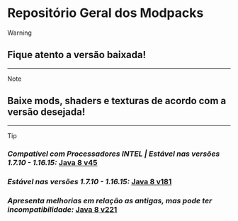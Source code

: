 # Repositório Geral dos Modpacks
> [!WARNING]
> ## Fique atento a versão baixada!
<hr>

> [!NOTE]
> ## Baixe mods, shaders e texturas de acordo com a versão desejada!
<hr>

> [!TIP]
> ### *Compatível com Processadores INTEL | Estável nas versões 1.7.10 - 1.16.15:* [Java 8 v45](https://1024terabox.com/s/1X52MoNm_DS0s9LwZiNJmPQ)
> ### *Estável nas versões 1.7.10 - 1.16.15:* [Java 8 v181](https://1024terabox.com/s/1ndS1Db43g7Y5ulMJjcMB7g)
> ### *Apresenta melhorias em relação as antigas, mas pode ter incompatibilidade:* [Java 8 v221](https://1024terabox.com/s/1D7h7idgleP34PoC3Ov7abA) 

